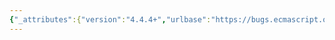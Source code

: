 ```yaml
---
{"_attributes":{"version":"4.4.4+","urlbase":"https://bugs.ecmascript.org/","maintainer":"dherman@mozilla.com"},"bug":{"bug_id":1476,"creation_ts":"2013-05-14 18:54:00 -0700","short_desc":"8.4.5.3 Typo: IntegertIndexedObjectCreate => IntegerIndexedObjectCreate","delta_ts":"2013-07-15 17:03:59 -0700","product":"Draft for 6th Edition","component":"editorial issue","version":"Rev 15: May 14, 2013 Draft","rep_platform":"All","op_sys":"All","bug_status":"RESOLVED","resolution":"FIXED","priority":"Normal","bug_severity":"enhancement","everconfirmed":true,"reporter":{"uid":"utatane.tea","name":"Yusuke Suzuki"},"assigned_to":{"uid":"allen","name":"Allen Wirfs-Brock"},"long_desc":[{"commentid":4003,"comment_count":0,"who":{"uid":"utatane.tea","name":"Yusuke Suzuki"},"bug_when":"2013-05-14 18:54:41 -0700","thetext":"IntegertIndexedObjectCreate => IntegerIndexedObjectCreate"},{"commentid":4234,"comment_count":1,"who":{"uid":"allen","name":"Allen Wirfs-Brock"},"bug_when":"2013-06-17 17:23:23 -0700","thetext":"fixed in rev 16 editor's draft"},{"commentid":4466,"comment_count":2,"who":{"uid":"allen","name":"Allen Wirfs-Brock"},"bug_when":"2013-07-15 17:03:59 -0700","thetext":"fixed in rev16 draft.  July 15, 2013"}]}}
---
```

